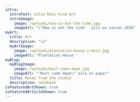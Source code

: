 ```yaml
---
intro:
  introText: Julie Moss Fine Art
  introImage:
    image: /uploads/now-is-not-the-time.jpg
    imageAlt: "\"Now is not the time'  oils on canvas 2020"
myArt:
  title: Art
  description: "\n"
  myArtImage:
    image: /uploads/plantation-house-j-moss.jpg
    imageAlt: "Plantation House "
myBlog:
  myBlogImage:
    image: /uploads/must-come-down.jpg
    imageAlt: "'Must come down\" oils on paper"
  title: Notes from the studio
  description: notebook
isFeaturedArtShown: true
isFeaturedArticleShown: true
---
```

